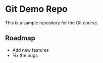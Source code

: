 # Git Demo Repo

This is a sample repository for the Git course.

## Roadmap

- Add new features
- Fix the bugs
